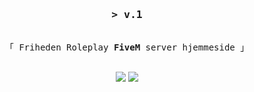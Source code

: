 
<h3 align="center">
  <samp>&gt; <b>v.1</b>
  </samp>
</h3>

<p align="center">
  <samp
    ><br />「 Friheden Roleplay <b>FiveM</b> server hjemmeside 」
    <br />
    <br />
  </samp>
</p>
<div align="center">
    <img src="https://img.shields.io/badge/html5-%23E34F26.svg?style=for-the-badge&logo=html5&logoColor=white"/>
    <img src="https://img.shields.io/badge/css3-%231572B6.svg?style=for-the-badge&logo=css3&logoColor=white"/>
<!--     <img src="https://img.shields.io/badge/tailwindcss-%2338B2AC.svg?style=for-the-badge&logo=tailwind-css&logoColor=white"/> -->
<!--     <img src="https://img.shields.io/badge/react-%2320232a.svg?style=for-the-badge&logo=react&logoColor=%2361DAFB"/> -->
<!--     <img src="https://img.shields.io/badge/vite-%23646CFF.svg?style=for-the-badge&logo=vite&logoColor=white"/> -->
</div>
